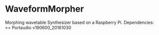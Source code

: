 # WaveformMorpher
Morphing wavetable Synthesizer based on a Raspberry Pi.
Dependencies: >= Portaudio v190600_20161030